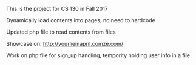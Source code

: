 This is the project for CS 130 in Fall 2017

Dynamically load contents into pages, no need to hardcode

Updated php file to read contents from files

Showcase on: http://yourlieinapril.comze.com/




Work on php file for sign_up handling, tempority holding user info in a file